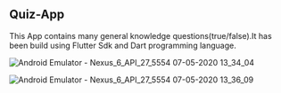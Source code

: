 ## Quiz-App
This App contains many general knowledge questions(true/false).It has been build using Flutter Sdk and Dart programming language.


![Android Emulator - Nexus_6_API_27_5554 07-05-2020 13_34_04](https://user-images.githubusercontent.com/56786141/81343920-b1138100-906a-11ea-9ae9-e6a2d64987dc.png)


![Android Emulator - Nexus_6_API_27_5554 07-05-2020 13_36_09](https://user-images.githubusercontent.com/56786141/81344174-241cf780-906b-11ea-8fa6-f25554471156.png)
